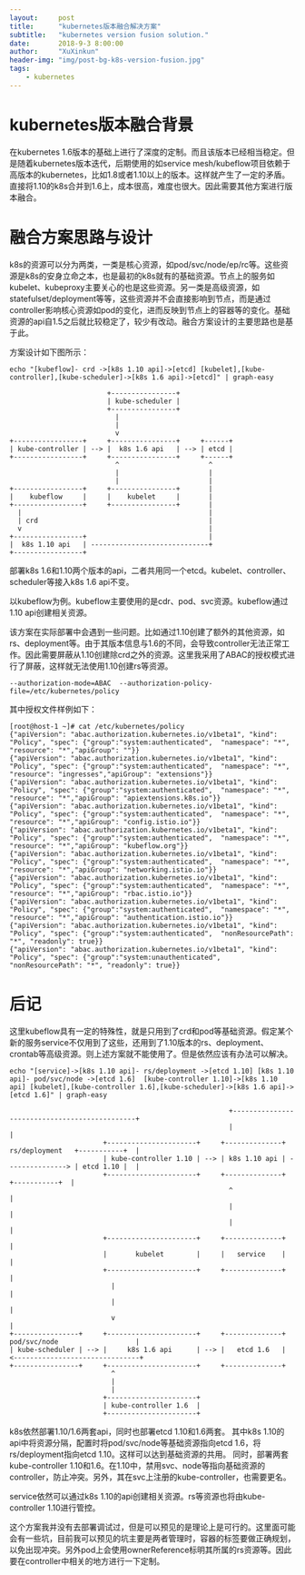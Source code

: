 ```yaml
---
layout:     post
title:      "kubernetes版本融合解决方案"
subtitle:   "kubernetes version fusion solution."
date:       2018-9-3 8:00:00
author:     "XuXinkun"
header-img: "img/post-bg-k8s-version-fusion.jpg"
tags:
    - kubernetes
---
```


# kubernetes版本融合背景

在kubernetes 1.6版本的基础上进行了深度的定制。而且该版本已经相当稳定。但是随着kubernetes版本迭代，后期使用的如service mesh/kubeflow项目依赖于高版本的kubernetes，比如1.8或者1.10以上的版本。这样就产生了一定的矛盾。直接将1.10的k8s合并到1.6上，成本很高，难度也很大。因此需要其他方案进行版本融合。

# 融合方案思路与设计

k8s的资源可以分为两类，一类是核心资源，如pod/svc/node/ep/rc等。这些资源是k8s的安身立命之本，也是最初的k8s就有的基础资源。节点上的服务如kubelet、kubeproxy主要关心的也是这些资源。另一类是高级资源，如statefulset/deployment等等，这些资源并不会直接影响到节点，而是通过controller影响核心资源如pod的变化，进而反映到节点上的容器等的变化。基础资源的api自1.5之后就比较稳定了，较少有改动。融合方案设计的主要思路也是基于此。

方案设计如下图所示：

```
echo "[kubeflow]- crd ->[k8s 1.10 api]->[etcd] [kubelet],[kube-controller],[kube-scheduler]->[k8s 1.6 api]->[etcd]" | graph-easy
```

```Shell
                        +----------------+
                        | kube-scheduler |
                        +----------------+
                          |
                          |
                          v
+-----------------+     +----------------+     +------+
| kube-controller | --> |  k8s 1.6 api   | --> | etcd |
+-----------------+     +----------------+     +------+
                          ^                      ^
                          |                      |
                          |                      |
+-----------------+     +----------------+       |
|    kubeflow     |     |    kubelet     |       |
+-----------------+     +----------------+       |
  |                                              |
  | crd                                          |
  v                                              |
+-----------------+                              |
|  k8s 1.10 api   | -----------------------------+
+-----------------+
```

部署k8s 1.6和1.10两个版本的api，二者共用同一个etcd。kubelet、controller、scheduler等接入k8s 1.6 api不变。

以kubeflow为例。kubeflow主要使用的是cdr、pod、svc资源。kubeflow通过1.10 api创建相关资源。

该方案在实际部署中会遇到一些问题。比如通过1.10创建了额外的其他资源，如rs、deployment等。由于其版本信息与1.6的不同，会导致controller无法正常工作。因此需要屏蔽从1.10创建除crd之外的资源。这里我采用了ABAC的授权模式进行了屏蔽，这样就无法使用1.10创建rs等资源。

```
--authorization-mode=ABAC  --authorization-policy-file=/etc/kubernetes/policy
```

其中授权文件样例如下：

```
[root@host-1 ~]# cat /etc/kubernetes/policy 
{"apiVersion": "abac.authorization.kubernetes.io/v1beta1", "kind": "Policy", "spec": {"group":"system:authenticated",  "namespace": "*", "resource": "*","apiGroup": ""}}
{"apiVersion": "abac.authorization.kubernetes.io/v1beta1", "kind": "Policy", "spec": {"group":"system:authenticated",  "namespace": "*", "resource": "ingresses","apiGroup": "extensions"}}
{"apiVersion": "abac.authorization.kubernetes.io/v1beta1", "kind": "Policy", "spec": {"group":"system:authenticated",  "namespace": "*", "resource": "*","apiGroup": "apiextensions.k8s.io"}}
{"apiVersion": "abac.authorization.kubernetes.io/v1beta1", "kind": "Policy", "spec": {"group":"system:authenticated",  "namespace": "*", "resource": "*","apiGroup": "config.istio.io"}}
{"apiVersion": "abac.authorization.kubernetes.io/v1beta1", "kind": "Policy", "spec": {"group":"system:authenticated",  "namespace": "*", "resource": "*","apiGroup": "kubeflow.org"}}
{"apiVersion": "abac.authorization.kubernetes.io/v1beta1", "kind": "Policy", "spec": {"group":"system:authenticated",  "namespace": "*", "resource": "*","apiGroup": "networking.istio.io"}}
{"apiVersion": "abac.authorization.kubernetes.io/v1beta1", "kind": "Policy", "spec": {"group":"system:authenticated",  "namespace": "*", "resource": "*","apiGroup": "rbac.istio.io"}}
{"apiVersion": "abac.authorization.kubernetes.io/v1beta1", "kind": "Policy", "spec": {"group":"system:authenticated",  "namespace": "*", "resource": "*","apiGroup": "authentication.istio.io"}}
{"apiVersion": "abac.authorization.kubernetes.io/v1beta1", "kind": "Policy", "spec": {"group":"system:authenticated",  "nonResourcePath": "*", "readonly": true}}
{"apiVersion": "abac.authorization.kubernetes.io/v1beta1", "kind": "Policy", "spec": {"group":"system:unauthenticated", "nonResourcePath": "*", "readonly": true}}
```

# 后记

这里kubeflow具有一定的特殊性，就是只用到了crd和pod等基础资源。假定某个新的服务service不仅用到了这些，还用到了1.10版本的rs、deployment、crontab等高级资源。则上述方案就不能使用了。但是依然应该有办法可以解决。


```
echo "[service]->[k8s 1.10 api]- rs/deployment ->[etcd 1.10] [k8s 1.10 api]- pod/svc/node ->[etcd 1.6]  [kube-controller 1.10]->[k8s 1.10 api] [kubelet],[kube-controller 1.6],[kube-scheduler]->[k8s 1.6 api]->[etcd 1.6]" | graph-easy
```

```Shell
                                                      +----------------------------------------------+
                                                      |                                              |
                       +----------------------+     +--------------+  rs/deployment   +-----------+  |
                       | kube-controller 1.10 | --> | k8s 1.10 api | ---------------> | etcd 1.10 |  |
                       +----------------------+     +--------------+                  +-----------+  |
                                                      ^                                              |
                                                      |                                              |
                                                      |                                              |
                       +----------------------+     +--------------+                                 |
                       |       kubelet        |     |   service    |                                 |
                       +----------------------+     +--------------+                                 |
                         |                                                                           |
                         |                                                                           |
                         v                                                                           |
+----------------+     +----------------------+     +--------------+  pod/svc/node                   |
| kube-scheduler | --> |     k8s 1.6 api      | --> |   etcd 1.6   | <-------------------------------+
+----------------+     +----------------------+     +--------------+
                         ^
                         |
                         |
                       +----------------------+
                       | kube-controller 1.6  |
                       +----------------------+
```

k8s依然部署1.10/1.6两套api，同时也部署etcd 1.10和1.6两套。
其中k8s 1.10的api中将资源分隔，配置时将pod/svc/node等基础资源指向etcd 1.6，将rs/deployment指向etcd 1.10。这样可以达到基础资源的共用。
同时，部署两套kube-controller 1.10和1.6。在1.10中，禁用svc、node等指向基础资源的controller，防止冲突。另外，其在svc上注册的kube-controller，也需要更名。

service依然可以通过k8s 1.10的api创建相关资源。rs等资源也将由kube-controller 1.10进行管控。


这个方案我并没有去部署调试过，但是可以预见的是理论上是可行的。这里面可能会有一些坑，目前我可以预见的坑主要是两者管理时，容器的标签要做正确规划，以免出现冲突。另外pod上会使用ownerReference标明其所属的rs资源等。因此要在controller中相关的地方进行一下定制。